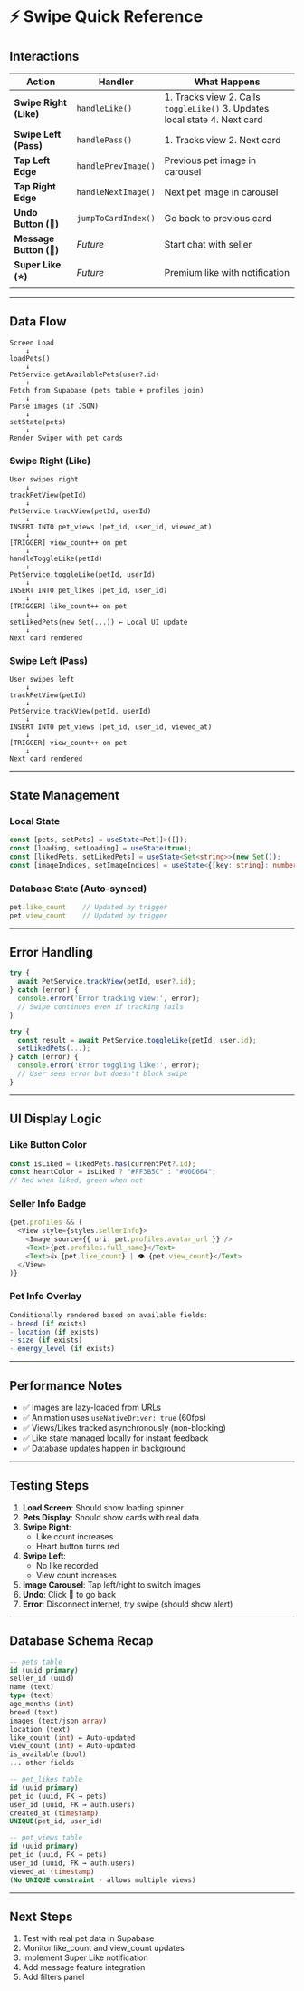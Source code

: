 # ⚡ Swipe Quick Reference

## Interactions

| Action | Handler | What Happens |
|--------|---------|--------------|
| **Swipe Right (Like)** | `handleLike()` | 1. Tracks view 2. Calls `toggleLike()` 3. Updates local state 4. Next card |
| **Swipe Left (Pass)** | `handlePass()` | 1. Tracks view 2. Next card |
| **Tap Left Edge** | `handlePrevImage()` | Previous pet image in carousel |
| **Tap Right Edge** | `handleNextImage()` | Next pet image in carousel |
| **Undo Button (🔄)** | `jumpToCardIndex()` | Go back to previous card |
| **Message Button (💬)** | *Future* | Start chat with seller |
| **Super Like (⭐)** | *Future* | Premium like with notification |

---

## Data Flow

```
Screen Load
    ↓
loadPets() 
    ↓
PetService.getAvailablePets(user?.id)
    ↓
Fetch from Supabase (pets table + profiles join)
    ↓
Parse images (if JSON)
    ↓
setState(pets)
    ↓
Render Swiper with pet cards
```

### Swipe Right (Like)
```
User swipes right
    ↓
trackPetView(petId)
    ↓
PetService.trackView(petId, userId)
    ↓
INSERT INTO pet_views (pet_id, user_id, viewed_at)
    ↓
[TRIGGER] view_count++ on pet
    ↓
handleToggleLike(petId)
    ↓
PetService.toggleLike(petId, userId)
    ↓
INSERT INTO pet_likes (pet_id, user_id)
    ↓
[TRIGGER] like_count++ on pet
    ↓
setLikedPets(new Set(...)) ← Local UI update
    ↓
Next card rendered
```

### Swipe Left (Pass)
```
User swipes left
    ↓
trackPetView(petId)
    ↓
PetService.trackView(petId, userId)
    ↓
INSERT INTO pet_views (pet_id, user_id, viewed_at)
    ↓
[TRIGGER] view_count++ on pet
    ↓
Next card rendered
```

---

## State Management

### Local State
```typescript
const [pets, setPets] = useState<Pet[]>([]);
const [loading, setLoading] = useState(true);
const [likedPets, setLikedPets] = useState<Set<string>>(new Set());
const [imageIndices, setImageIndices] = useState<{[key: string]: number}>({});
```

### Database State (Auto-synced)
```typescript
pet.like_count    // Updated by trigger
pet.view_count    // Updated by trigger
```

---

## Error Handling

```typescript
try {
  await PetService.trackView(petId, user?.id);
} catch (error) {
  console.error('Error tracking view:', error);
  // Swipe continues even if tracking fails
}

try {
  const result = await PetService.toggleLike(petId, user.id);
  setLikedPets(...);
} catch (error) {
  console.error('Error toggling like:', error);
  // User sees error but doesn't block swipe
}
```

---

## UI Display Logic

### Like Button Color
```typescript
const isLiked = likedPets.has(currentPet?.id);
const heartColor = isLiked ? "#FF3B5C" : "#00D664";
// Red when liked, green when not
```

### Seller Info Badge
```typescript
{pet.profiles && (
  <View style={styles.sellerInfo}>
    <Image source={{ uri: pet.profiles.avatar_url }} />
    <Text>{pet.profiles.full_name}</Text>
    <Text>👍 {pet.like_count} | 👁 {pet.view_count}</Text>
  </View>
)}
```

### Pet Info Overlay
```typescript
Conditionally rendered based on available fields:
- breed (if exists)
- location (if exists)
- size (if exists)
- energy_level (if exists)
```

---

## Performance Notes

- ✅ Images are lazy-loaded from URLs
- ✅ Animation uses `useNativeDriver: true` (60fps)
- ✅ Views/Likes tracked asynchronously (non-blocking)
- ✅ Like state managed locally for instant feedback
- ✅ Database updates happen in background

---

## Testing Steps

1. **Load Screen**: Should show loading spinner
2. **Pets Display**: Should show cards with real data
3. **Swipe Right**: 
   - Like count increases
   - Heart button turns red
4. **Swipe Left**:
   - No like recorded
   - View count increases
5. **Image Carousel**: Tap left/right to switch images
6. **Undo**: Click 🔄 to go back
7. **Error**: Disconnect internet, try swipe (should show alert)

---

## Database Schema Recap

```sql
-- pets table
id (uuid primary)
seller_id (uuid)
name (text)
type (text)
age_months (int)
breed (text)
images (text/json array)
location (text)
like_count (int) ← Auto-updated
view_count (int) ← Auto-updated
is_available (bool)
... other fields

-- pet_likes table
id (uuid primary)
pet_id (uuid, FK → pets)
user_id (uuid, FK → auth.users)
created_at (timestamp)
UNIQUE(pet_id, user_id)

-- pet_views table
id (uuid primary)
pet_id (uuid, FK → pets)
user_id (uuid, FK → auth.users)
viewed_at (timestamp)
(No UNIQUE constraint - allows multiple views)
```

---

## Next Steps

1. Test with real pet data in Supabase
2. Monitor like_count and view_count updates
3. Implement Super Like notification
4. Add message feature integration
5. Add filters panel

